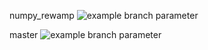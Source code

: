 numpy_rewamp
![example branch parameter](https://github.com/urav06/chess/actions/workflows/pylint.yml/badge.svg?branch=numpy_rewamp)

master
![example branch parameter](https://github.com/urav06/chess/actions/workflows/pylint.yml/badge.svg)